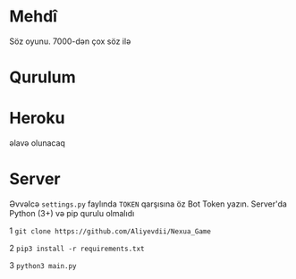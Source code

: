 # Mehdî
Söz oyunu. 7000-dən çox söz ilə

# Qurulum

# Heroku
əlavə olunacaq


# Server

Əvvəlcə `settings.py` faylında `TOKEN` qarşısına öz Bot Token yazın. Server'da Python (3+) və pip qurulu olmalıdı

1
`git clone https://github.com/Aliyevdii/Nexua_Game`

2
`pip3 install -r requirements.txt`

3
`python3 main.py`
